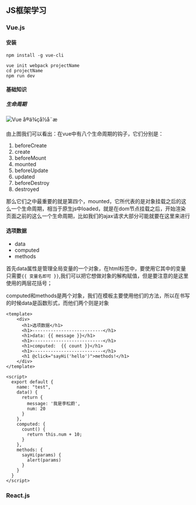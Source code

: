 ## JS框架学习

### Vue.js

#### 安装

```shell
npm install -g vue-cli

vue init webpack projectName
cd projectName
npm run dev
```



#### 基础知识

##### 生命周期

![Vue å®ä¾çå½å¨æ](https://cn.vuejs.org/images/lifecycle.png)

由上图我们可以看出：在vue中有八个生命周期的钩子，它们分别是：

1. beforeCreate
2. create
3. beforeMount
4. mounted
5. beforeUpdate
6. updated
7. beforeDestroy
8. destroyed

那么它们之中最重要的就是第四个，mounted，它所代表的是对象挂载之后的这么一个生命周期，相当于原生js中loaded，就是在dom节点挂载之后，开始渲染页面之前的这么一个生命周期，比如我们的ajax请求大部分可能就要在这里来进行



#### 选项数据

* data
* computed
* methods

首先data属性是管理全局变量的一个对象，在html标签中，要使用它其中的变量只需要`{{ 变量名即可 }}`,我们可以把它想做对象的解构赋值，但是要注意的是这里使用的两层花括号；

computed和methods是两个对象，我们在模板主要使用他们的方法，所以在书写的时候data是函数形式，而他们两个则是对象

```vue
<template>
    <div>
      <h1>选项数据</h1>
      <h1>---------------------------</h1>
      <h1>data: {{ message }}</h1>
      <h1>---------------------------</h1>
      <h1>computed:  {{ count }}</h1>
      <h1>---------------------------</h1>
      <h1 @click="sayHi('hello')">methods!</h1>
    </div>
</template>

<script>
  export default {
    name: "test",
    data() {
      return {
        message: '我是李松蔚',
        num: 20
      }
    },
    computed: {
      count() {
        return this.num + 10;
      }
    },
    methods: {
      sayHi(params) {
        alert(params)
      }
    }
  }
</script>
```





### React.js

